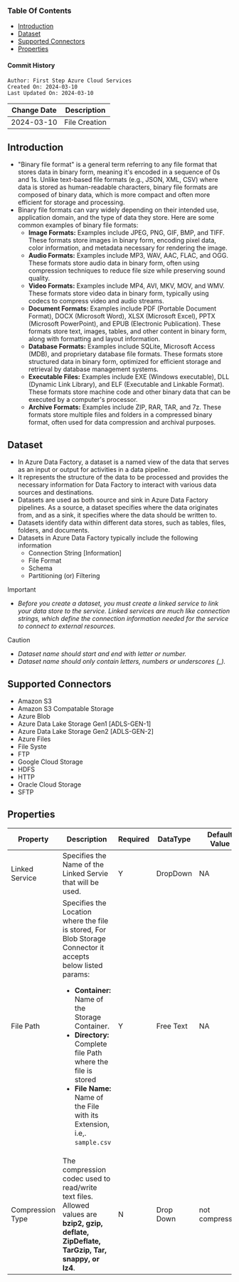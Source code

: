 ### Table Of Contents
- [Introduction](#introduction)
- [Dataset](#dataset)
- [Supported Connectors](#supported-connectors)
- [Properties](#properties)

#### Commit History
```
Author: First Step Azure Cloud Services
Created On: 2024-03-10
Last Updated On: 2024-03-10
```
| Change Date | Description |
|-------------|-------------|
| 2024-03-10 | File Creation |

## Introduction
- "Binary file format" is a general term referring to any file format that stores data in binary form, meaning it's encoded in a sequence of 0s and 1s. Unlike text-based file formats (e.g., JSON, XML, CSV) where data is stored as human-readable characters, binary file formats are composed of binary data, which is more compact and often more efficient for storage and processing.
- Binary file formats can vary widely depending on their intended use, application domain, and the type of data they store. Here are some common examples of binary file formats:
  - **Image Formats:** Examples include JPEG, PNG, GIF, BMP, and TIFF. These formats store images in binary form, encoding pixel data, color information, and metadata necessary for rendering the image.
  - **Audio Formats:** Examples include MP3, WAV, AAC, FLAC, and OGG. These formats store audio data in binary form, often using compression techniques to reduce file size while preserving sound quality.
  - **Video Formats:** Examples include MP4, AVI, MKV, MOV, and WMV. These formats store video data in binary form, typically using codecs to compress video and audio streams.
  - **Document Formats:** Examples include PDF (Portable Document Format), DOCX (Microsoft Word), XLSX (Microsoft Excel), PPTX (Microsoft PowerPoint), and EPUB (Electronic Publication). These formats store text, images, tables, and other content in binary form, along with formatting and layout information.
  - **Database Formats:** Examples include SQLite, Microsoft Access (MDB), and proprietary database file formats. These formats store structured data in binary form, optimized for efficient storage and retrieval by database management systems.
  - **Executable Files:** Examples include EXE (Windows executable), DLL (Dynamic Link Library), and ELF (Executable and Linkable Format). These formats store machine code and other binary data that can be executed by a computer's processor.
  - **Archive Formats:** Examples include ZIP, RAR, TAR, and 7z. These formats store multiple files and folders in a compressed binary format, often used for data compression and archival purposes.

## Dataset
- In Azure Data Factory, a dataset is a named view of the data that serves as an input or output for activities in a data pipeline.
-  It represents the structure of the data to be processed and provides the necessary information for Data Factory to interact with various data sources and destinations.
-  Datasets are used as both source and sink in Azure Data Factory pipelines. As a source, a dataset specifies where the data originates from, and as a sink, it specifies where the data should be written to.
-  Datasets identify data within different data stores, such as tables, files, folders, and documents.
-  Datasets in Azure Data Factory typically include the following information
   -  Connection String [Information]
   -  File Format
   -  Schema
   -  Partitioning (or) Filtering

> [!IMPORTANT]
> - *Before you create a dataset, you must create a linked service to link your data store to the service. Linked services are much like connection strings, which define the connection information needed for the service to connect to external resources.*

> [!CAUTION]
> - *Dataset name should start and end with letter or number.*  
> - *Dataset name should only contain letters, numbers or underscores (_).*

## Supported Connectors
- Amazon S3
- Amazon S3 Compatable Storage
- Azure Blob
- Azure Data Lake Storage Gen1 [ADLS-GEN-1]
- Azure Data Lake Storage Gen2 [ADLS-GEN-2]
- Azure Files
- File Syste
- FTP
- Google Cloud Storage
- HDFS
- HTTP
- Oracle Cloud Storage
- SFTP

## Properties
| Property | Description | Required | DataType | Default Value |
|----------|-------------|----------|----------|---------------|
| Linked Service | Specifies the Name of the Linked Servie that will be used. | Y | DropDown | NA |
| File Path | Specifies the Location where the file is stored, For Blob Storage Connector it accepts below listed params: <ul><li>**Container:** Name of the Storage Container.</li><li>**Directory:** Complete file Path where the file is stored</li><li>**File Name:** Name of the File with its Extension, i.e,. `sample.csv`</li></ul> | Y | Free Text | NA |
| Compression Type | The compression codec used to read/write text files. Allowed values are **bzip2, gzip, deflate, ZipDeflate, TarGzip, Tar, snappy, or lz4**. | N | Drop Down | not compressed |